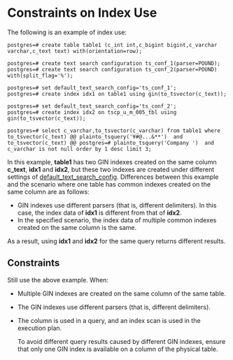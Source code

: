 # Constraints on Index Use<a name="EN-US_TOPIC_0242370485"></a>

The following is an example of index use:

```
postgres=# create table table1 (c_int int,c_bigint bigint,c_varchar varchar,c_text text) with(orientation=row);

postgres=# create text search configuration ts_conf_1(parser=POUND);
postgres=# create text search configuration ts_conf_2(parser=POUND) with(split_flag='%');

postgres=# set default_text_search_config='ts_conf_1';
postgres=# create index idx1 on table1 using gin(to_tsvector(c_text));

postgres=# set default_text_search_config='ts_conf_2';
postgres=# create index idx2 on tscp_u_m_005_tbl using gin(to_tsvector(c_text));

postgres=# select c_varchar,to_tsvector(c_varchar) from table1 where to_tsvector(c_text) @@ plainto_tsquery('¥#@...&**')  and to_tsvector(c_text) @@ postgres=# plainto_tsquery('Company ')  and c_varchar is not null order by 1 desc limit 3;
```

In this example,  **table1**  has two GIN indexes created on the same column  **c\_text**,  **idx1**  and  **idx2**, but these two indexes are created under different settings of  [default\_text\_search\_config](zone-and-formatting.md#en-us_topic_0237124733_en-us_topic_0059778109_sd9a07d429cd4498383931c621742b816). Differences between this example and the scenario where one table has common indexes created on the same column are as follows:

-   GIN indexes use different parsers \(that is, different delimiters\). In this case, the index data of  **idx1**  is different from that of  **idx2**.
-   In the specified scenario, the index data of multiple common indexes created on the same column is the same.

As a result, using  **idx1**  and  **idx2**  for the same query returns different results.

## Constraints<a name="en-us_topic_0237122021_section183071424185917"></a>

Still use the above example. When:

-   Multiple GIN indexes are created on the same column of the same table.
-   The GIN indexes use different parsers \(that is, different delimiters\).
-   The column is used in a query, and an index scan is used in the execution plan.

    To avoid different query results caused by different GIN indexes, ensure that only one GIN index is available on a column of the physical table.


